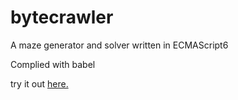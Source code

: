 # bytecrawler
A maze generator and solver written in ECMAScript6

Complied with babel

try it out [here.](manninglucas.github.io/bytecrawler)
